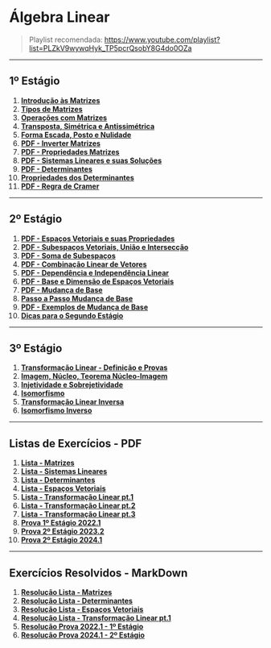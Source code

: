 # Álgebra Linear

> Playlist recomendada: https://www.youtube.com/playlist?list=PLZkV9wywqHyk_TP5pcrQsobY8G4do0OZa

---
## 1º Estágio

1. **[Introdução às Matrizes](teoria/introducaoMatrizes.md)**
2. **[Tipos de Matrizes](teoria/tiposMatrizes.md)**
3. **[Operações com Matrizes](teoria/operacoesMatrizes.md)**
4. **[Transposta, Simétrica e Antissimétrica](teoria/transpostaSimetricaAntissimetrica.md)**
5. **[Forma Escada, Posto e Nulidade](teoria/formaEscadaPostoNulidade.md)**
6. **[PDF - Inverter Matrizes](listas/matrizes_inversas.pdf)**
7. **[PDF - Propriedades Matrizes](teoria/propriedadesMatrizes.pdf)**
8. **[PDF - Sistemas Lineares e suas Soluções](teoria/SistemasLineares.pdf)**
9. **[PDF - Determinantes](teoria/Determinantes.pdf)**
10. **[Propriedades dos Determinantes](teoria/PropriedadeDeterminantes.md)**
11. **[PDF - Regra de Cramer](teoria/RegradeCramer.pdf)**

---
## 2º Estágio

1. **[PDF - Espaços Vetoriais e suas Propriedades](teoria/espacosVetoriais.pdf)**
2. **[PDF - Subespaços Vetoriais, União e Intersecção](teoria/Subespaços_Uniao_Interseccao.pdf)**
3. **[PDF - Soma de Subespaços](teoria/somaDeSubespaços.pdf)**
4. **[PDF - Combinação Linear de Vetores](teoria/CombinacaoLinearVetores.pdf)**
5. **[PDF - Dependência e Independência Linear](teoria/DependenciaIndependenciaLinear.pdf)**
6. **[PDF - Base e Dimensão de Espaços Vetoriais](teoria/BaseDimensao.pdf)**
7. **[PDF - Mudança de Base](teoria/aula-6-Mudanc%CC%A7a%20de%20base.pdf)**
8. **[Passo a Passo Mudança de Base](teoria/PassosMudarBase.md)**
9. **[PDF - Exemplos de Mudança de Base](teoria/exemplos_muda_base.pdf)**
10. **[Dicas para o Segundo Estágio](teoria/dicasSegundoEst.md)**

---
## 3º Estágio

1. **[Transformação Linear - Definição e Provas](teoria/dicasProvaTerceiroEstagio.md)**
2. **[Imagem, Núcleo, Teorema Núcleo-Imagem](teoria/dicasTerceiraProvaPt2.md)**
3. **[Injetividade e Sobrejetividade](teoria/dicasProvaTerceiroEstPt3.md)**
4. **[Isomorfismo](teoria/Isomorfismo.md)**
5. **[Transformação Linear Inversa](teoria/transformacaoLinearInversa.md)**
6. **[Isomorfismo Inverso](teoria/isomorfismoInverso.md)**

---
## Listas de Exercícios - PDF

1. **[Lista - Matrizes](listas/linear1.pdf)**
2. **[Lista - Sistemas Lineares](listas/linear2.pdf)**
3. **[Lista - Determinantes](listas/linear3.pdf)**
4. **[Lista - Espaços Vetoriais](listas/linear4.pdf)**
5. **[Lista - Transformação Linear pt.1](listas/listaTransformacaoLinear.pdf)**
6. **[Lista - Transformação Linear pt.2](listas/listaTransformacaoLinearPt2.pdf)**
7. **[Lista - Transformação Linear pt.3](listas/listaTransformacaoLinearPt3.pdf)**
8. **[Prova 1º Estágio 2022.1](listas/2022_1Tarde.pdf)**
9. **[Prova 2º Estágio 2023.2](resolucoes/ResolucaoEspacoVetorial/imgs/IMG_20240831_163709_812.jpg)**
10. **[Prova 2º Estágio 2024.1](teoria/IMG_20240903_135151_737.jpg)**

---
## Exercícios Resolvidos - MarkDown

1. **[Resolução Lista - Matrizes](resolucoes/ResolucaoLista01/README.md)**
2. **[Resolução Lista - Determinantes](resolucoes/ResolucaoLista03/README.md)**
3. **[Resolução Lista - Espaços Vetoriais](resolucoes/ResolucaoEspacoVetorial/resolucaoGPT.md)**
4. **[Resolução Lista - Transformação Linear pt.1](resolucoes/ResolucaoListaTransformacaoLinearPt1/README.md)**
5. **[Resolução Prova 2022.1 - 1º Estágio](resolucoes/ResolucaoProva2022_1/README.md)**
6. **[Resolução Prova 2024.1 - 2º Estágio](resolucoes/Resolucao20241/resolucao.md)**
